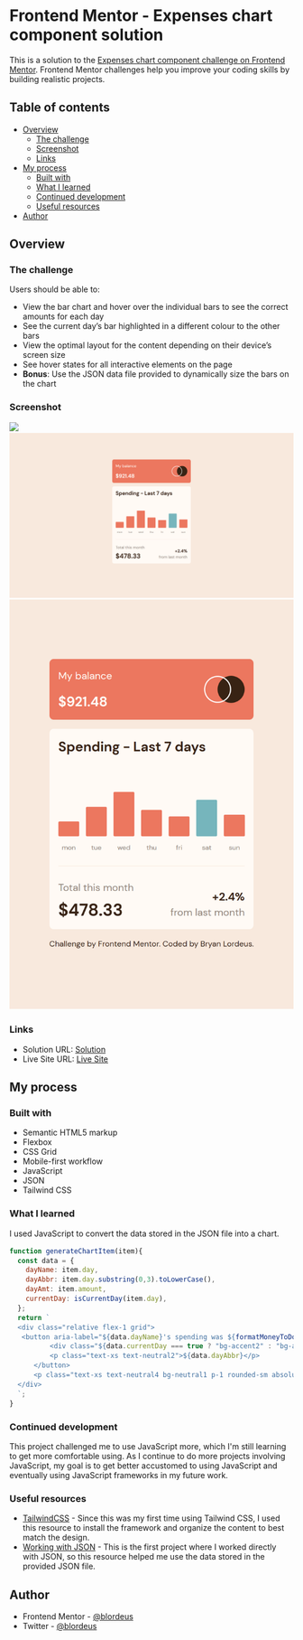 # Frontend Mentor - Expenses chart component solution

This is a solution to the [Expenses chart component challenge on Frontend Mentor](https://www.frontendmentor.io/challenges/expenses-chart-component-e7yJBUdjwt). Frontend Mentor challenges help you improve your coding skills by building realistic projects.

## Table of contents

* [Overview](#overview)
    * [The challenge](#the-challenge)
    * [Screenshot](#screenshot)
    * [Links](#links)
* [My process](#my-process)
    * [Built with](#built-with)
    * [What I learned](#what-i-learned)
    * [Continued development](#continued-development)
    * [Useful resources](#useful-resources)
* [Author](#author)

## Overview

### The challenge

Users should be able to:

* View the bar chart and hover over the individual bars to see the correct amounts for each day
* See the current day’s bar highlighted in a different colour to the other bars
* View the optimal layout for the content depending on their device’s screen size
* See hover states for all interactive elements on the page
* **Bonus**: Use the JSON data file provided to dynamically size the bars on the chart

### Screenshot

![](./screenshot.jpg)![FireShot Capture 030 - Frontend Mentor - Expenses chart component - 127.0.0.1.png](.media/img_0.png)
![FireShot Mobile Capture 031 - Frontend Mentor - Expenses chart component - 127.0.0.1.png](.media/img_1.png)

### Links

* Solution URL: [Solution](https://github.com/blordeus/expenses-chart-component-main.git)
* Live Site URL: [Live Site](https://blordeus.github.io/expenses-chart-component-main/)

## My process

### Built with

* Semantic HTML5 markup
* Flexbox
* CSS Grid
* Mobile-first workflow
* JavaScript
* JSON
* Tailwind CSS

### What I learned

I used JavaScript to convert the data stored in the JSON file into a chart.

``` js
function generateChartItem(item){
  const data = {
    dayName: item.day,
    dayAbbr: item.day.substring(0,3).toLowerCase(),
    dayAmt: item.amount,
    currentDay: isCurrentDay(item.day),
  };
  return `
  <div class="relative flex-1 grid">
   <button aria-label="${data.dayName}'s spending was ${formatMoneyToDollars(data.dayAmt)}" class="peer grid gap-3">
          <div class="${data.currentDay === true ? "bg-accent2" : "bg-accent1"} rounded-sm h-0 hover:opacity-70" style="height: ${data.dayAmt * 1.5}px;"></div>
          <p class="text-xs text-neutral2">${data.dayAbbr}</p>
      </button>
      <p class="text-xs text-neutral4 bg-neutral1 p-1 rounded-sm absolute -top-8 left-1/2 -translate-x-1/2 transition-opacity duration-300 opacity-0 peer-focus:opacity-100 peer-hover:opacity-100" aria-hidden="true">${formatMoneyToDollars(data.dayAmt)}</p>
  </div>
  `;
}
```

### Continued development

This project challenged me to use JavaScript more, which I'm still learning to get more comfortable using. As I continue to do more projects involving JavaScript, my goal is to get better accustomed to using JavaScript and eventually using JavaScript frameworks in my future work.

### Useful resources

* [TailwindCSS](https://tailwindcss.com/docs/installation) \- Since this was my first time using Tailwind CSS\, I used this resource to install the framework and organize the content to best match the design\.
* [Working with JSON](https://developer.mozilla.org/en-US/docs/Learn/JavaScript/Objects/JSON) \- This is the first project where I worked directly with JSON\, so this resource helped me use the data stored in the provided JSON file\.

## Author

* Frontend Mentor - [@blordeus](https://www.frontendmentor.io/profile/blordeus)
* Twitter - [@blordeus](https://www.twitter.com/blordeus)